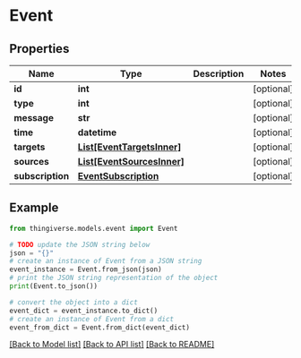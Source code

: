 # Event


## Properties

Name | Type | Description | Notes
------------ | ------------- | ------------- | -------------
**id** | **int** |  | [optional] 
**type** | **int** |  | [optional] 
**message** | **str** |  | [optional] 
**time** | **datetime** |  | [optional] 
**targets** | [**List[EventTargetsInner]**](EventTargetsInner.md) |  | [optional] 
**sources** | [**List[EventSourcesInner]**](EventSourcesInner.md) |  | [optional] 
**subscription** | [**EventSubscription**](EventSubscription.md) |  | [optional] 

## Example

```python
from thingiverse.models.event import Event

# TODO update the JSON string below
json = "{}"
# create an instance of Event from a JSON string
event_instance = Event.from_json(json)
# print the JSON string representation of the object
print(Event.to_json())

# convert the object into a dict
event_dict = event_instance.to_dict()
# create an instance of Event from a dict
event_from_dict = Event.from_dict(event_dict)
```
[[Back to Model list]](../README.md#documentation-for-models) [[Back to API list]](../README.md#documentation-for-api-endpoints) [[Back to README]](../README.md)


